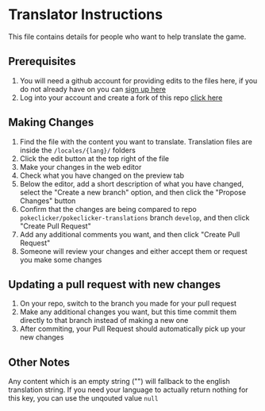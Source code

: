 # Translator Instructions
This file contains details for people who want to help translate the game.

## Prerequisites
1. You will need a github account for providing edits to the files here, if you do not already have on you can [sign up here](https://github.com/signup)
1. Log into your account and create a fork of this repo [click here](https://github.com/pokeclicker/pokeclicker-translations/fork)

## Making Changes
1. Find the file with the content you want to translate. Translation files are inside the `/locales/{lang}/` folders
2. Click the edit button at the top right of the file
3. Make your changes in the web editor
4. Check what you have changed on the preview tab
5. Below the editor, add a short description of what you have changed, select the "Create a new branch" option, and then click the "Propose Changes" button
6. Confirm that the changes are being compared to repo `pokeclicker/pokeclicker-translations` branch `develop`, and then click "Create Pull Request"
7. Add any additional comments you want, and then click "Create Pull Request"
8. Someone will review your changes and either accept them or request you make some changes

## Updating a pull request with new changes
1. On your repo, switch to the branch you made for your pull request
2. Make any additional changes you want, but this time commit them directly to that branch instead of making a new one
3. After commiting, your Pull Request should automatically pick up your new changes

## Other Notes
Any content which is an empty string ("") will fallback to the english translation string. If you need your language to actually return nothing for this key, you can use the unqouted value `null`
